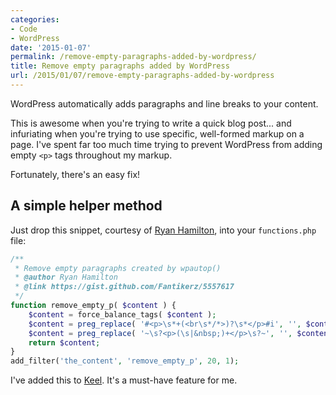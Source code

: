```yaml
---
categories:
- Code
- WordPress
date: '2015-01-07'
permalink: /remove-empty-paragraphs-added-by-wordpress/
title: Remove empty paragraphs added by WordPress
url: /2015/01/07/remove-empty-paragraphs-added-by-wordpress
---
```


WordPress automatically adds paragraphs and line breaks to your content.

This is awesome when you're trying to write a quick blog post... and infuriating when you're trying to use specific, well-formed markup on a page. I've spent far too much time trying to prevent WordPress from adding empty `<p>` tags throughout my markup.

Fortunately, there's an easy fix!

<!--more-->

## A simple helper method

Just drop this snippet, courtesy of [Ryan Hamilton](https://gist.github.com/Fantikerz/5557617), into your `functions.php` file:

```php
/**
 * Remove empty paragraphs created by wpautop()
 * @author Ryan Hamilton
 * @link https://gist.github.com/Fantikerz/5557617
 */
function remove_empty_p( $content ) {
	$content = force_balance_tags( $content );
	$content = preg_replace( '#<p>\s*+(<br\s*/*>)?\s*</p>#i', '', $content );
	$content = preg_replace( '~\s?<p>(\s|&nbsp;)+</p>\s?~', '', $content );
	return $content;
}
add_filter('the_content', 'remove_empty_p', 20, 1);
```

I've added this to [Keel](http://github.com/cferdinandi/keel). It's a must-have feature for me.